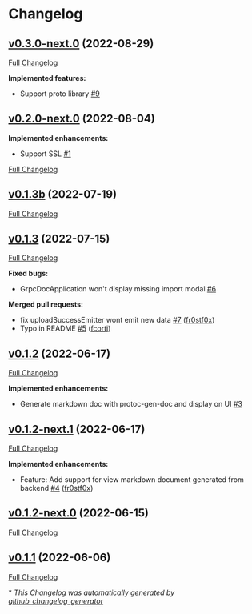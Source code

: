 # Changelog

## [v0.3.0-next.0](https://github.com/zalopay-oss/backstage-grpc-playground/tree/v0.3.0-next.0) (2022-08-29)

[Full Changelog](https://github.com/zalopay-oss/backstage-grpc-playground/compare/v0.2.0-next.0...v0.3.0-next.0)

**Implemented features:**

- Support proto library [\#9](https://github.com/zalopay-oss/backstage-grpc-playground/issues/9)

## [v0.2.0-next.0](https://github.com/zalopay-oss/backstage-grpc-playground/tree/v0.2.0-next.0) (2022-08-04)

**Implemented enhancements:**

- Support SSL [\#1](https://github.com/zalopay-oss/backstage-grpc-playground/issues/1)

[Full Changelog](https://github.com/zalopay-oss/backstage-grpc-playground/compare/v0.1.3b...v0.2.0-next.0)

## [v0.1.3b](https://github.com/zalopay-oss/backstage-grpc-playground/tree/v0.1.3b) (2022-07-19)

[Full Changelog](https://github.com/zalopay-oss/backstage-grpc-playground/compare/v0.1.3...v0.1.3b)

## [v0.1.3](https://github.com/zalopay-oss/backstage-grpc-playground/tree/v0.1.3) (2022-07-15)

[Full Changelog](https://github.com/zalopay-oss/backstage-grpc-playground/compare/v0.1.2...v0.1.3)

**Fixed bugs:**

- GrpcDocApplication won't display missing import modal [\#6](https://github.com/zalopay-oss/backstage-grpc-playground/issues/6)

**Merged pull requests:**

- fix uploadSuccessEmitter wont emit new data [\#7](https://github.com/zalopay-oss/backstage-grpc-playground/pull/7) ([fr0stf0x](https://github.com/fr0stf0x))
- Typo in README [\#5](https://github.com/zalopay-oss/backstage-grpc-playground/pull/5) ([fcorti](https://github.com/fcorti))

## [v0.1.2](https://github.com/zalopay-oss/backstage-grpc-playground/tree/v0.1.2) (2022-06-17)

[Full Changelog](https://github.com/zalopay-oss/backstage-grpc-playground/compare/v0.1.2-next.1...v0.1.2)

**Implemented enhancements:**

- Generate markdown doc with protoc-gen-doc and display on UI [\#3](https://github.com/zalopay-oss/backstage-grpc-playground/issues/3)

## [v0.1.2-next.1](https://github.com/zalopay-oss/backstage-grpc-playground/tree/v0.1.2-next.1) (2022-06-17)

[Full Changelog](https://github.com/zalopay-oss/backstage-grpc-playground/compare/v0.1.2-next.0...v0.1.2-next.1)

**Implemented enhancements:**

- Feature: Add support for view markdown document generated from backend [\#4](https://github.com/zalopay-oss/backstage-grpc-playground/pull/4) ([fr0stf0x](https://github.com/fr0stf0x))

## [v0.1.2-next.0](https://github.com/zalopay-oss/backstage-grpc-playground/tree/v0.1.2-next.0) (2022-06-15)

[Full Changelog](https://github.com/zalopay-oss/backstage-grpc-playground/compare/v0.1.1...v0.1.2-next.0)

## [v0.1.1](https://github.com/zalopay-oss/backstage-grpc-playground/tree/v0.1.1) (2022-06-06)

[Full Changelog](https://github.com/zalopay-oss/backstage-grpc-playground/compare/7d7f344a0e4295f2410f08c461fc52e3b883038a...v0.1.1)



\* *This Changelog was automatically generated by [github_changelog_generator](https://github.com/github-changelog-generator/github-changelog-generator)*
